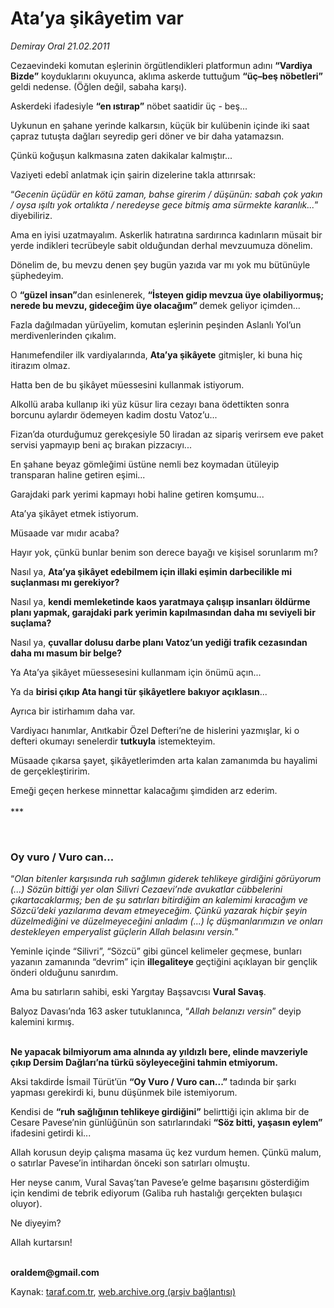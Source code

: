 # Ata’ya şikâyetim var

*Demiray Oral 21.02.2011*

<div class="yazi"><p>Cezaevindeki komutan eşlerinin örgütlendikleri platformun adını <b>“Vardiya Bizde”</b> koyduklarını okuyunca, aklıma askerde tuttuğum <b>“üç–beş nöbetleri”</b> geldi nedense. (Öğlen değil, sabaha karşı).</p>
<p>Askerdeki ifadesiyle <b>“en ıstırap”</b> nöbet saatidir üç - beş...</p>
<p>Uykunun en şahane yerinde kalkarsın, küçük bir kulübenin içinde iki saat çapraz tutuşta dağları seyredip geri döner ve bir daha yatamazsın.</p>
<p>Çünkü koğuşun kalkmasına zaten dakikalar kalmıştır...</p>
<p>Vaziyeti edebî anlatmak için şairin dizelerine takla attırırsak:</p>
<p>“<i>Gecenin üçüdür en kötü zaman, bahse girerim / düşünün: sabah çok yakın / oysa ışıltı yok ortalıkta / neredeyse gece bitmiş ama sürmekte karanlık...</i>” diyebiliriz.</p>
<p>Ama en iyisi uzatmayalım. Askerlik hatıratına sardırınca kadınların müsait bir yerde indikleri tecrübeyle sabit olduğundan derhal mevzuumuza dönelim.</p>
<p>Dönelim de, bu mevzu denen şey bugün yazıda var mı yok mu bütünüyle şüphedeyim.</p>
<p>O <b>“güzel insan”</b>dan esinlenerek, <b>“İsteyen gidip mevzua üye olabiliyormuş; nerede bu mevzu, gideceğim üye olacağım” </b>demek geliyor içimden...</p>
<p>Fazla dağılmadan yürüyelim, komutan eşlerinin peşinden Aslanlı Yol’un merdivenlerinden çıkalım.</p>
<p>Hanımefendiler ilk vardiyalarında, <b>Ata’ya şikâyete</b> gitmişler, ki buna hiç itirazım olmaz.</p>
<p>Hatta ben de bu şikâyet müessesini kullanmak istiyorum.</p>
<p>Alkollü araba kullanıp iki yüz küsur lira cezayı bana ödettikten sonra borcunu aylardır ödemeyen kadim dostu Vatoz’u...</p>
<p>Fizan’da oturduğumuz gerekçesiyle 50 liradan az sipariş verirsem eve paket servisi yapmayıp beni aç bırakan pizzacıyı...</p>
<p>En şahane beyaz gömleğimi üstüne nemli bez koymadan ütüleyip transparan haline getiren eşimi...</p>
<p>Garajdaki park yerimi kapmayı hobi haline getiren komşumu...</p>
<p>Ata’ya şikâyet etmek istiyorum.</p>
<p>Müsaade var mıdır acaba?</p>
<p>Hayır yok, çünkü bunlar benim son derece bayağı ve kişisel sorunlarım mı?</p>
<p>Nasıl ya, <b>Ata’ya şikâyet edebilmem için illaki eşimin darbecilikle mi suçlanması mı gerekiyor?</b></p>
<p>Nasıl ya, <b>kendi memleketinde kaos yaratmaya çalışıp insanları öldürme planı yapmak, garajdaki park yerimin kapılmasından daha mı seviyeli bir suçlama?</b></p>
<p>Nasıl ya, <b>çuvallar dolusu darbe planı Vatoz’un yediği trafik cezasından daha mı masum bir belge?</b></p>
<p>Ya Ata’ya şikâyet müessesesini kullanmam için önümü açın...</p>
<p>Ya da <b>birisi çıkıp Ata hangi tür şikâyetlere bakıyor açıklasın</b>...</p>
<p>Ayrıca bir istirhamım daha var.</p>
<p>Vardiyacı hanımlar, Anıtkabir Özel Defteri’ne de hislerini yazmışlar, ki o defteri okumayı senelerdir <b>tutkuyla</b> istemekteyim.</p>
<p>Müsaade çıkarsa şayet, şikâyetlerimden arta kalan zamanımda bu hayalimi de gerçekleştiririm.</p>
<p>Emeği geçen herkese minnettar kalacağımı şimdiden arz ederim.<br/><br/>***</p>
<p><b> </b></p>
<h3>Oy vuro / Vuro can...</h3>
<p>“<i>Olan bitenler karşısında ruh sağlımın giderek tehlikeye girdiğini görüyorum (...) Sözün bittiği yer olan Silivri Cezaevi’nde avukatlar cübbelerini çıkartacaklarmış; ben de şu satırları bitirdiğim an kalemimi kıracağım ve Sözcü’deki yazılarıma devam etmeyeceğim. Çünkü yazarak hiçbir şeyin düzelmediğini ve düzelmeyeceğini anladım (...) İç düşmanlarımızın ve onları destekleyen emperyalist güçlerin Allah belasını versin.</i>”<i></i></p>
<p>Yeminle içinde “Silivri”, “Sözcü” gibi güncel kelimeler geçmese, bunları yazanın zamanında “devrim” için <b>illegaliteye </b>geçtiğini açıklayan bir gençlik önderi olduğunu sanırdım.</p>
<p>Ama bu satırların sahibi, eski Yargıtay Başsavcısı <b>Vural Savaş</b>.</p>
<p>Balyoz Davası’nda 163 asker tutuklanınca, “<i>Allah belanızı versin</i>” deyip kalemini kırmış.</p>
<p><b><br/>Ne yapacak bilmiyorum ama alnında ay yıldızlı bere, elinde mavzeriyle çıkıp Dersim Dağları’na türkü söyleyeceğini tahmin etmiyorum. </b></p>
<p>Aksi takdirde İsmail Türüt’ün <b>“Oy Vuro / Vuro can...”</b> tadında bir şarkı yapması gerekirdi ki, bunu düşünmek bile istemiyorum.</p>
<p>Kendisi de <b>“ruh sağlığının tehlikeye girdiğini”</b> belirttiği için aklıma bir de Cesare Pavese’nin günlüğünün son satırlarındaki <b>“Söz bitti, yaşasın eylem”</b> ifadesini getirdi ki...</p>
<p>Allah korusun deyip çalışma masama üç kez vurdum hemen. Çünkü malum, o satırlar Pavese’in intihardan önceki son satırları olmuştu.</p>
<p>Her neyse canım, Vural Savaş’tan Pavese’e gelme başarısını gösterdiğim için kendimi de tebrik ediyorum (Galiba ruh hastalığı gerçekten bulaşıcı oluyor).</p>
<p>Ne diyeyim?</p>
<p>Allah kurtarsın!</p>
<p><b><br/>oraldem@gmail.com</b></p>
</div>

Kaynak: [taraf.com.tr](http://www.taraf.com.tr/demiray-oral/makale-ata-ya-sikayetim-var.htm), [web.archive.org (arşiv bağlantısı)](http://web.archive.org/web/20131103002331/http://www.taraf.com.tr/demiray-oral/makale-ata-ya-sikayetim-var.htm)
